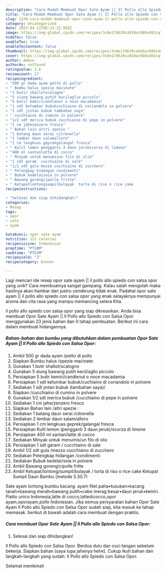 ```yaml
---
description: "Cara Mudah Membuat Opor Sate Ayam || Il Pollo allo Spiedo con Salsa Opor yang Lezat Sekali"
title: "Cara Mudah Membuat Opor Sate Ayam || Il Pollo allo Spiedo con Salsa Opor yang Lezat Sekali"
slug: 1220-cara-mudah-membuat-opor-sate-ayam-il-pollo-allo-spiedo-con-salsa-opor-yang-lezat-sekali
category: Uncategorized
date: 2023-04-11T06:23:22.958Z
image: https://img-global.cpcdn.com/recipes/3c0e17d620ca910a/680x482cq70/opor-sate-ayam-il-pollo-allo-spiedo-con-salsa-opor-foto-resep-utama.jpg
hideToc: false
enableToc: true
enableTocContent: false
thumbnail: https://img-global.cpcdn.com/recipes/3c0e17d620ca910a/680x482cq70/opor-sate-ayam-il-pollo-allo-spiedo-con-salsa-opor-foto-resep-utama.jpg
cover: https://img-global.cpcdn.com/recipes/3c0e17d620ca910a/680x482cq70/opor-sate-ayam-il-pollo-allo-spiedo-con-salsa-opor-foto-resep-utama.jpg
author: Admin
authorAv: notfound
ratingvalue: 3.6
reviewcount: 17
recipeingredient:
- "500 gr dada ayam petto di pollo"
- " Bumbu halus spezie macinate"
- "1 butir shallotscalogno"
- "5 siung bawang putih kecilaglio piccolo"
- "5 butir kemiricandlenut o noce macadamia"
- "1 sdt ketumbar bubukcuchiaino di coriandolo in polvere"
- "1 sdt jintan bubuk tambahan saya"
- " cucchiaino di cumino in polvere"
- "1/2 sdt merica bubuk cucchiaino di pepe in polvere"
- "1 cm jahezenzero fresco"
- " Bahan lain altri spezie "
- "1 batang daun serai citronella"
- "2 lembar daun salamalloro"
- "1 cm lengkuas geprekgalangal fresca"
- " Kulit lemon pengganti 3 daun jerukscorza di limone"
- "400 ml santanlatte di cocco"
- " Minyak untuk menumisun filo di olio"
- "1 sdt garam  cucchiaino di sale"
- "1/2 sdt gula mezzo cucchiaino di zucchero"
- " Pelengkap hidangan condimenti"
- " Bubuk kedelaisoia in polvere"
- " Bawang gorengcipolle fritte"
- " Ketupatlontongsumpilbulayak  torta di riso o rice cake                      Ketupat Sumpil Daun Bambu metode 5307"
recipeinstructions:

- "Selesai dan siap dihidangkan!"
categories:
- Resep
tags:
- opor
- sate
- ayam

katakunci: opor sate ayam 
nutrition: 121 calories
recipecuisine: Indonesian
preptime: "PT10M"
cooktime: "PT53M"
recipeyield: "2"
recipecategory: Dinner

---
```





Lagi mencari ide resep opor sate ayam || il pollo allo spiedo con salsa opor yang unik? Cara membuatnya sangat gampang. Kalau salah mengolah maka hasilnya akan hambar dan justru cenderung tidak enak. Padahal opor sate ayam || il pollo allo spiedo con salsa opor yang enak selayaknya mempunyai aroma dan cita rasa yang mampu memancing selera Kita.










 il pollo allo spiedo con salsa opor yang siap dikreasikan. Anda bisa membuat Opor Sate Ayam || Il Pollo allo Spiedo con Salsa Opor menggunakan 23 jenis bahan dan 0 tahap pembuatan. Berikut ini cara dalam membuat hidangannya.

<!--inarticleads1-->

##### Bahan-bahan dan bumbu yang dibutuhkan dalam pembuatan Opor Sate Ayam || Il Pollo allo Spiedo con Salsa Opor:

1. Ambil 500 gr dada ayam /petto di pollo
1. Siapkan  Bumbu halus /spezie macinate:
1. Gunakan 1 butir shallot/scalogno
1. Gunakan 5 siung bawang putih kecil/aglio piccolo
1. Persiapkan 5 butir kemiri/candlenut o noce macadamia
1. Persiapkan 1 sdt ketumbar bubuk/cuchiaino di coriandolo in polvere
1. Sediakan 1 sdt jintan bubuk (tambahan saya)/
1. Siapkan  /cucchiaino di cumino in polvere
1. Gunakan 1/2 sdt merica bubuk /cucchiaino di pepe in polvere
1. Sediakan 1 cm jahe/zenzero fresco
1. Siapkan  Bahan lain /altri spezie :
1. Sediakan 1 batang daun serai /citronella
1. Sediakan 2 lembar daun salam/alloro
1. Persiapkan 1 cm lengkuas geprek/galangal fresca
1. Persiapkan  Kulit lemon (pengganti 3 daun jeruk)/scorza di limone
1. Persiapkan 400 ml santan/latte di cocco
1. Sediakan  Minyak untuk menumis/un filo di olio
1. Persiapkan 1 sdt garam / cucchiaino di sale
1. Ambil 1/2 sdt gula /mezzo cucchiaino di zucchero
1. Sediakan  Pelengkap hidangan /condimenti:
1. Sediakan  Bubuk kedelai/soia in polvere
1. Ambil  Bawang goreng/cipolle fritte
1. Ambil  Ketupat/lontong/sumpil/bulayak / torta di riso o rice cake                      Ketupat Sumpil Daun Bambu (metode 5.30.7)


Sate ayam lontong bumbu kacang. ayam filet paha•tusukan•kacang tanah•bawang merah•bawang putih•cabe merag besar•daun jeruk•kemiri. Piatto unico Indonesia,latte di cocco,lattedicocco,opor ayam,oporayam,pollo Indonesian. Jika semua persyaratan bahan Opor Sate Ayam Il Pollo allo Spiedo con Salsa Opor sudah siap, kita masuk ke tahap memasak. berikut di bawah adalah cara membuat dengan praktis. 

<!--inarticleads2-->

##### Cara membuat Opor Sate Ayam || Il Pollo allo Spiedo con Salsa Opor:


1. Selesai dan siap dihidangkan!

Il Pollo allo Spiedo con Salsa Opor. Berdoa dulu dan cuci tangan sebelum bekerja. Siapkan bahan (saya lupa jahenya hehe). Cukup ikuti bahan dan langkah-langkah yang sudah. Il Pollo allo Spiedo con Salsa Opor. 

 Selamat menikmati
